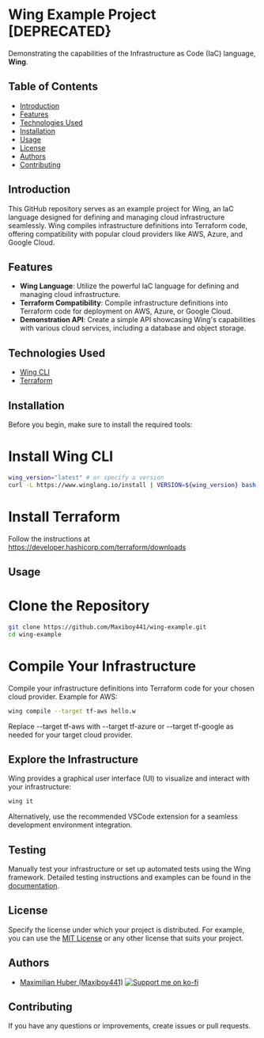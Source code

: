 # Wing Example Project [DEPRECATED}

Demonstrating the capabilities of the Infrastructure as Code (IaC) language, **Wing**.

## Table of Contents

- [Introduction](#introduction)
- [Features](#features)
- [Technologies Used](#technologies-used)
- [Installation](#installation)
- [Usage](#usage)
- [License](#license)
- [Authors](#authors)
- [Contributing](#contributing)

## Introduction

This GitHub repository serves as an example project for Wing, an IaC language designed for defining and managing cloud infrastructure seamlessly. Wing compiles infrastructure definitions into Terraform code, offering compatibility with popular cloud providers like AWS, Azure, and Google Cloud.

## Features

- **Wing Language**: Utilize the powerful IaC language for defining and managing cloud infrastructure.
- **Terraform Compatibility**: Compile infrastructure definitions into Terraform code for deployment on AWS, Azure, or Google Cloud.
- **Demonstration API**: Create a simple API showcasing Wing's capabilities with various cloud services, including a database and object storage.

## Technologies Used

- [Wing CLI](https://www.winglang.io/docs/start-here/installation)
- [Terraform](https://developer.hashicorp.com/terraform/downloads)

## Installation

Before you begin, make sure to install the required tools:

# Install Wing CLI
```bash
wing_version="latest" # or specify a version
curl -L https://www.winglang.io/install | VERSION=${wing_version} bash
```
# Install Terraform
Follow the instructions at https://developer.hashicorp.com/terraform/downloads

## Usage

# Clone the Repository
```bash
git clone https://github.com/Maxiboy441/wing-example.git
cd wing-example
```

# Compile Your Infrastructure
Compile your infrastructure definitions into Terraform code for your chosen cloud
provider. Example for AWS:

```bash
wing compile --target tf-aws hello.w
```

Replace --target tf-aws with --target tf-azure or --target tf-google as needed for your target cloud provider.

## Explore the Infrastructure

Wing provides a graphical user interface (UI) to visualize and interact with your
infrastructure:

```bash
wing it
```
Alternatively, use the recommended VSCode extension for a seamless development 
environment integration.

## Testing

Manually test your infrastructure or set up automated tests using the Wing framework. Detailed testing instructions and examples can be found in the [documentation](https://www.winglang.io/docs/concepts/tests).

## License

Specify the license under which your project is distributed. For example, you can use the [MIT License](LICENSE) or any other license that suits your project.


## Authors

- [Maximilian Huber (Maxiboy441)](https://github.com/Maxiboy441)
  [![Support me on ko-fi](https://img.shields.io/badge/Support%20on-Ko--fi-%23FF5E5B)](https://ko-fi.com/maxiboy)

## Contributing

If you have any questions or improvements, create issues or pull requests.

